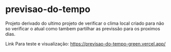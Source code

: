 # previsao-do-tempo

Projeto derivado do ultimo projeto de verificar o clima local
criado para não so verificar o atual como tambem partilhar as previssão para os proximos dias.

Link Para teste e visualização:  https://previsao-do-tempo-green.vercel.app/

